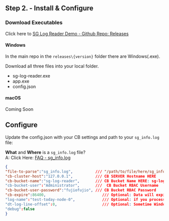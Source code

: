 ## Step 2. - Install & Configure

### Download Executables

Click here to [SG Log Reader Demo - Github Repo: Releases](https://github.com/Fujio-Turner/sg-log-reader-demo/tree/master/releases)


<!-- tabs:start -->

#### **Windows**

In the main repo in the `releases\{version}` folder there are Windows(.exe).

Download all three files into your local folder.
  - sg-log-reader.exe
  - app.exe  
  - config.json

#### **macOS**

Coming Soon

<!-- tabs:end -->


## Configure

Update the config.json with your CB settings and path to your `sg_info.log` file:

<b>What</b>  and <b>Where</b> is a `sg_info.log` file? 
<br>
A: Click Here: [FAQ - sg_info.log](/faq)


 ```json
 {
"file-to-parse":"sg_info.log",	        /// "/path/to/file/here/sg_info.log" 
"cb-cluster-host":"127.0.0.1",          /// CB SERVER Hostname HERE
"cb-bucket-name":"sg-log-reader",       /// CB Bucket Name HERE: sg-log-reader._default._default
"cb-bucket-user":"Administrator",       ///  CB Bucket RBAC Username
"cb-bucket-user-password":"fujiofujio", /// CB Bucket RBAC Password
"cb-expire":86400,                         /// Optional: Data will expire in 24 hours
"log-name":"test-today-node-0",            /// Optional: if you process multiple SG nodes you can tag the logs source here.
"dt-log-line-offset":0,                    /// Optional: Sometime Windows Machine add address spaces in the timestamp in front.
"debug":false
}
 ```